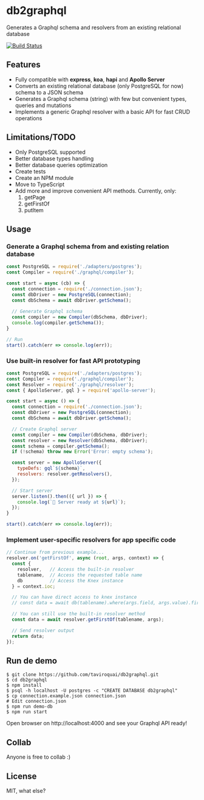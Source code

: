 # db2graphql

Generates a Graphql schema and resolvers from an existing relational database

[![Build Status](https://travis-ci.org/taviroquai/db2graphql.svg?branch=master)](https://travis-ci.org/taviroquai/db2graphql)

## Features
* Fully compatible with **express**, **koa**, **hapi** and **Apollo Server**
* Converts an existing relational database (only PostgreSQL for now) schema to a JSON schema
* Generates a Graphql schema (string) with few but convenient types, queries and mutations
* Implements a generic Graphql resolver with a basic API for fast CRUD operations

## Limitations/TODO
* Only PostgreSQL supported
* Better database types handling
* Better database queries optimization
* Create tests
* Create an NPM module
* Move to TypeScript
* Add more and improve convenient API methods. Currently, only:
    1. getPage
    1. getFirstOf
    1. putItem

## Usage

### Generate a Graphql schema from and existing relation database

```js
const PostgreSQL = require('./adapters/postgres');
const Compiler = require('./graphql/compiler');

const start = async (cb) => {
  const connection = require('./connection.json');
  const dbDriver = new PostgreSQL(connection);
  const dbSchema = await dbDriver.getSchema();
  
  // Generate Graphql schema
  const compiler = new Compiler(dbSchema, dbDriver);
  console.log(compiler.getSchema());
}

// Run
start().catch(err => console.log(err));
```

### Use built-in resolver for fast API prototyping
```js
const PostgreSQL = require('./adapters/postgres');
const Compiler = require('./graphql/compiler');
const Resolver = require('./graphql/resolver');
const { ApolloServer, gql } = require('apollo-server');

const start = async () => {
  const connection = require('./connection.json');
  const dbDriver = new PostgreSQL(connection);
  const dbSchema = await dbDriver.getSchema();

  // Create Graphql server
  const compiler = new Compiler(dbSchema, dbDriver);
  const resolver = new Resolver(dbSchema, dbDriver);
  const schema = compiler.getSchema();
  if (!schema) throw new Error('Error: empty schema');

  const server = new ApolloServer({
    typeDefs: gql`${schema}`,
    resolvers: resolver.getResolvers(),
  });

  // Start server
  server.listen().then(({ url }) => {
    console.log(`🚀 Server ready at ${url}`);
  });
}

start().catch(err => console.log(err));
```

### Implement user-specific resolvers for app specific code
```js
// Continue from previous example...
resolver.on('getFirstOf', async (root, args, context) => {
  const {
    resolver,   // Access the built-in resolver
    tablename,  // Access the requested table name
    db          // Access the Knex instance
  } = context.ioc;

  // You can have direct access to knex instance
  // const data = await db(tablename).where(args.field, args.value).first();

  // You can still use the built-in resolver method
  const data = await resolver.getFirstOf(tablename, args);

  // Send resolver output
  return data;
});
```

## Run de demo
```
$ git clone https://github.com/taviroquai/db2graphql.git
$ cd db2graphql
$ npm install
$ psql -h localhost -U postgres -c "CREATE DATABASE db2graphql"
$ cp connection.example.json connection.json
# Edit connection.json
$ npm run demo-db
$ npm run start
```

Open browser on http://localhost:4000 and see your Graphql API ready!

## Collab

Anyone is free to collab :)

## License
MIT, what else?


